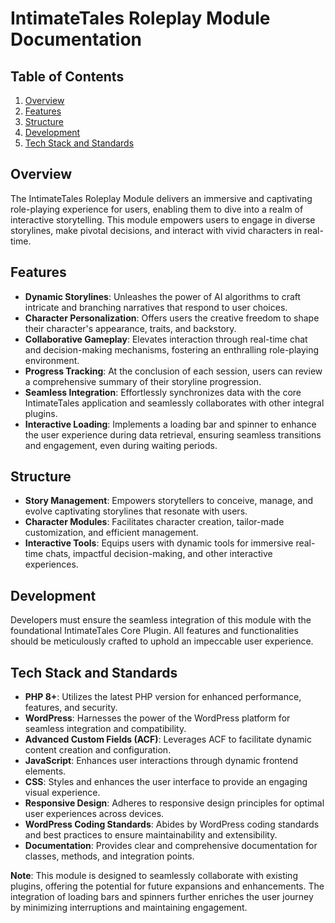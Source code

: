 # IntimateTales Roleplay Module Documentation

## Table of Contents
1. [Overview](#overview)
2. [Features](#features)
3. [Structure](#structure)
4. [Development](#development)
5. [Tech Stack and Standards](#tech-stack-and-standards)

## Overview
The IntimateTales Roleplay Module delivers an immersive and captivating role-playing experience for users, enabling them to dive into a realm of interactive storytelling. This module empowers users to engage in diverse storylines, make pivotal decisions, and interact with vivid characters in real-time.

## Features
- **Dynamic Storylines**: Unleashes the power of AI algorithms to craft intricate and branching narratives that respond to user choices.
- **Character Personalization**: Offers users the creative freedom to shape their character's appearance, traits, and backstory.
- **Collaborative Gameplay**: Elevates interaction through real-time chat and decision-making mechanisms, fostering an enthralling role-playing environment.
- **Progress Tracking**: At the conclusion of each session, users can review a comprehensive summary of their storyline progression.
- **Seamless Integration**: Effortlessly synchronizes data with the core IntimateTales application and seamlessly collaborates with other integral plugins.
- **Interactive Loading**: Implements a loading bar and spinner to enhance the user experience during data retrieval, ensuring seamless transitions and engagement, even during waiting periods.

## Structure
- **Story Management**: Empowers storytellers to conceive, manage, and evolve captivating storylines that resonate with users.
- **Character Modules**: Facilitates character creation, tailor-made customization, and efficient management.
- **Interactive Tools**: Equips users with dynamic tools for immersive real-time chats, impactful decision-making, and other interactive experiences.

## Development
Developers must ensure the seamless integration of this module with the foundational IntimateTales Core Plugin. All features and functionalities should be meticulously crafted to uphold an impeccable user experience.

## Tech Stack and Standards
- **PHP 8+**: Utilizes the latest PHP version for enhanced performance, features, and security.
- **WordPress**: Harnesses the power of the WordPress platform for seamless integration and compatibility.
- **Advanced Custom Fields (ACF)**: Leverages ACF to facilitate dynamic content creation and configuration.
- **JavaScript**: Enhances user interactions through dynamic frontend elements.
- **CSS**: Styles and enhances the user interface to provide an engaging visual experience.
- **Responsive Design**: Adheres to responsive design principles for optimal user experiences across devices.
- **WordPress Coding Standards**: Abides by WordPress coding standards and best practices to ensure maintainability and extensibility.
- **Documentation**: Provides clear and comprehensive documentation for classes, methods, and integration points.

**Note**: This module is designed to seamlessly collaborate with existing plugins, offering the potential for future expansions and enhancements. The integration of loading bars and spinners further enriches the user journey by minimizing interruptions and maintaining engagement.